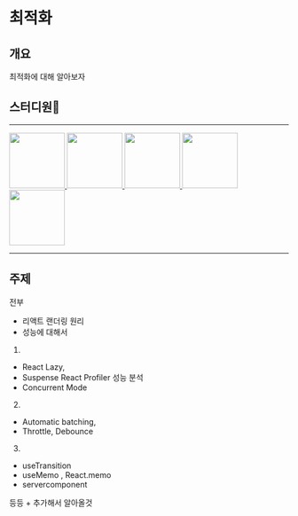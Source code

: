 # 최적화

## 개요

최적화에 대해 알아보자

## 스터디원🤔

---

  <a href="https://github.com/seryoungk">
      <img src="https://github.com/seryoungk.png" width="100" height="100"/>
  </a>
  <a href="https://github.com/nonjk2">
      <img src="https://github.com/nonjk2.png" width="100" height="100"/>
  </a>
  <a href="https://github.com/makepin2r">
      <img src="https://github.com/makepin2r.png" width="100" height="100"/>
  </a>
  <a href="https://github.com/helloworld442">
      <img src="https://github.com/helloworld442.png" width="100" height="100"/>
  </a>
  
  <a href="https://github.com/TheON2">
      <img src="https://github.com/TheON2.png" width="100" height="100"/>
  </a>

---

## 주제

전부

- 리액트 랜더링 원리
- 성능에 대해서

1.

- React Lazy,
- Suspense React Profiler 성능 분석
- Concurrent Mode

2.

- Automatic batching,
- Throttle, Debounce

3.

- useTransition
- useMemo , React.memo
- servercomponent

등등 + 추가해서 알아올것
